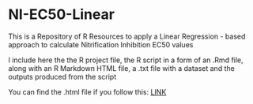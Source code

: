 # NI-EC50-Linear
This is a Repository of R Resources to apply a Linear Regression - based approach to calculate Nitrification Inhibition EC50 values 

I include here the the R project file, the R script in a form of an .Rmd file, along with an R Markdown HTML file, a .txt file with a dataset and the outputs produced from the script 

You can find the .html file if you follow this:
[LINK](https://kanellopal.github.io/NI-EC50-Linear/NI_EC50_Linear_final.html)
